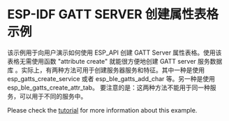 ESP-IDF GATT SERVER 创建属性表格示例
===============================================

该示例用于向用户演示如何使用 ESP_API 创建 GATT Server 属性表格。使用该表格无需使用函数 "attribute create" 就能很方便地创建 GATT server 服务数据库 。实际上，有两种方法可用于创建服务器服务和特征。其中一种是使用 esp_gatts_create_service 或者 esp_ble_gatts_add_char 等。另一种是使用 esp_ble_gatts_create_attr_tab。 要注意的是：这两种方法不能用于同一种服务，可以用于不同的服务中。


Please check the [tutorial](tutorial/GATT_Server_Service_Table_Example_Walkthrough.md) for more information about this example.
